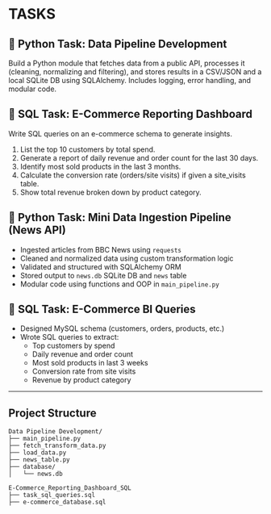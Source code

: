 # TASKS
## 🔶 Python Task: Data Pipeline Development
Build a Python module that fetches data from a public API, processes it (cleaning, normalizing and filtering), and stores results in a CSV/JSON and a local SQLite DB using SQLAlchemy. Includes logging, error handling, and modular code.

## 🔷 SQL Task: E-Commerce Reporting Dashboard
Write SQL queries on an e-commerce schema to generate insights.
1. List the top 10 customers by total spend.
2. Generate a report of daily revenue and order count for the last 30 days.
3. Identify most sold products in the last 3 months.
4. Calculate the conversion rate (orders/site visits) if given a site_visits table.
5. Show total revenue broken down by product category.


## 🔶 Python Task: Mini Data Ingestion Pipeline (News API)

- Ingested articles from BBC News using `requests`
- Cleaned and normalized data using custom transformation logic
- Validated and structured with SQLAlchemy ORM
- Stored output to `news.db` SQLite DB and `news` table
- Modular code using functions and OOP in `main_pipeline.py`

## 🔷 SQL Task: E-Commerce BI Queries

- Designed MySQL schema (customers, orders, products, etc.)
- Wrote SQL queries to extract:
  - Top customers by spend
  - Daily revenue and order count
  - Most sold products in last 3 weeks
  - Conversion rate from site visits
  - Revenue by product category

---

## Project Structure

```
Data Pipeline Development/
├── main_pipeline.py
├── fetch_transform_data.py
├── load_data.py
├── news_table.py
├── database/
│   └── news.db

E-Commerce_Reporting_Dashboard_SQL
├── task_sql_queries.sql
├── e-commerce_database.sql

```

